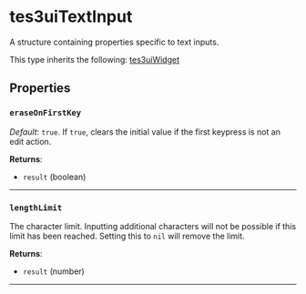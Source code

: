 # tes3uiTextInput

A structure containing properties specific to text inputs.

This type inherits the following: [tes3uiWidget](../../types/tes3uiWidget)
## Properties

### `eraseOnFirstKey`

*Default*: `true`. If `true`, clears the initial value if the first keypress is not an edit action.

**Returns**:

* `result` (boolean)

***

### `lengthLimit`

The character limit. Inputting additional characters will not be possible if this limit has been reached. Setting this to `nil` will remove the limit.

**Returns**:

* `result` (number)

***

